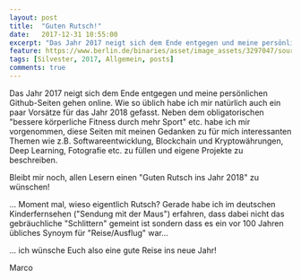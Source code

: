 ```yaml
---
layout: post
title:  "Guten Rutsch!"
date:   2017-12-31 10:55:00
excerpt: "Das Jahr 2017 neigt sich dem Ende entgegen und meine persönlichen Github-Seiten gehen online."
feature: https://www.berlin.de/binaries/asset/image_assets/3297047/source/1444503366/667x500/
tags: [Silvester, 2017, Allgemein, posts]
comments: true
---
```


Das Jahr 2017 neigt sich dem Ende entgegen und meine persönlichen Github-Seiten
gehen online. Wie so üblich habe ich mir natürlich auch ein paar Vorsätze für
das Jahr 2018 gefasst. Neben dem obligatorischen "bessere körperliche 
Fitness durch mehr Sport" etc. habe ich mir vorgenommen, diese Seiten mit
meinen Gedanken zu für mich interessanten Themen wie z.B. Softwareentwicklung, 
Blockchain und Kryptowährungen, Deep Learning, Fotografie etc. zu füllen und 
eigene Projekte zu beschreiben.

Bleibt mir noch, allen Lesern einen "Guten Rutsch ins Jahr 2018" zu wünschen!

... Moment mal, wieso eigentlich Rutsch? Gerade habe ich im deutschen Kinderfernsehen
("Sendung mit der Maus") erfahren, dass dabei nicht das gebräuchliche "Schlittern"
gemeint ist sondern dass es ein vor 100 Jahren übliches Synoym für "Reise/Ausflug"
war...

... ich wünsche Euch also eine gute Reise ins neue Jahr!

Marco 
